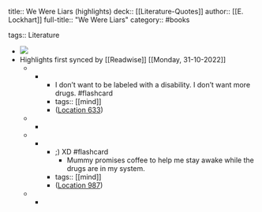 title:: We Were Liars (highlights)
deck:: [[Literature-Quotes]]
author:: [[E. Lockhart]]
full-title:: "We Were Liars"
category:: #books

tags:: Literature

- ![](https://images-na.ssl-images-amazon.com/images/I/519Od2UfkiL._SL200_.jpg)
- Highlights first synced by [[Readwise]] [[Monday, 31-10-2022]]
	- -
		- I don’t want to be labeled with a disability. I don’t want more drugs. #flashcard
		- tags:: [[mind]]
		- ([Location 633](https://readwise.io/to_kindle?action=open&asin=B00JWOJ8LM&location=633))
	- -
	- -
		- ;) XD #flashcard
			- Mummy promises coffee to help me stay awake while the drugs are in my system.
		- tags:: [[mind]]
		- ([Location 987](https://readwise.io/to_kindle?action=open&asin=B00JWOJ8LM&location=987))
	- -